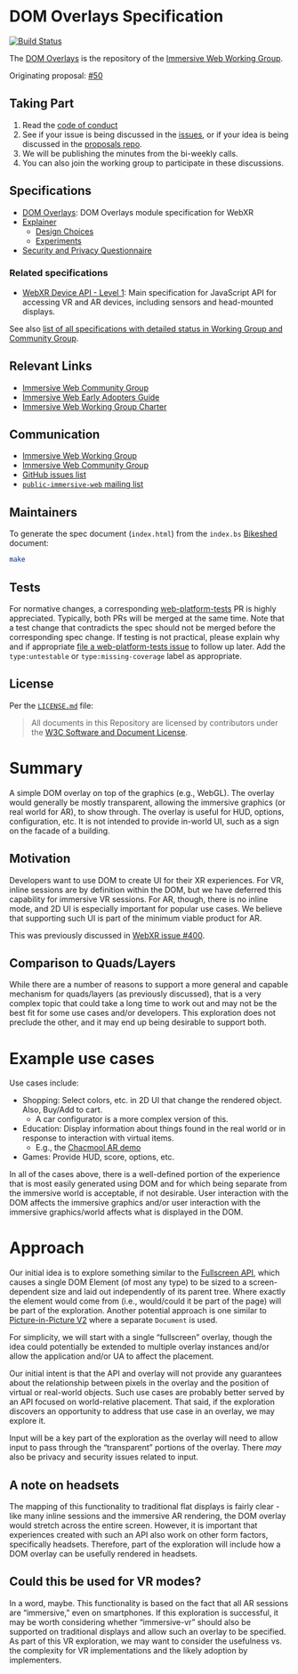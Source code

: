 # DOM Overlays Specification

[![Build Status](https://travis-ci.org/immersive-web/dom-overlays.svg?branch=master)](https://travis-ci.org/immersive-web/dom-overlays)

The [DOM Overlays](https://immersive-web.github.io/dom-overlays/) is the 
repository of the [Immersive Web Working Group][webxrwg].

Originating proposal: [#50](https://github.com/immersive-web/proposals/issues/50)

## Taking Part

1. Read the [code of conduct][CoC]
2. See if your issue is being discussed in the [issues](https://github.com/immersive-web/dom-overlays/issues), or if your idea is being discussed in the [proposals repo][cgproposals].
3. We will be publishing the minutes from the bi-weekly calls.
4. You can also join the working group to participate in these discussions.

## Specifications

* [DOM Overlays](https://immersive-web.github.io/dom-overlays/): DOM Overlays module specification for WebXR
* [Explainer](explainer.md)
  * [Design Choices](design-choices.md)
  * [Experiments](experiments.md)
* [Security and Privacy Questionnaire](security-privacy-questionnaire.md)

### Related specifications
* [WebXR Device API - Level 1][webxrspec]: Main specification for JavaScript API for accessing VR and AR devices, including sensors and head-mounted displays.

See also [list of all specifications with detailed status in Working Group and Community Group](https://www.w3.org/immersive-web/list_spec.html). 

## Relevant Links

* [Immersive Web Community Group][webxrcg]
* [Immersive Web Early Adopters Guide][webxrref]
* [Immersive Web Working Group Charter][wgcharter]

## Communication

* [Immersive Web Working Group][webxrwg]
* [Immersive Web Community Group][webxrcg]
* [GitHub issues list](https://github.com/immersive-web/dom-overlays/issues)
* [`public-immersive-web` mailing list][publiclist]

## Maintainers

To generate the spec document (`index.html`) from the `index.bs` [Bikeshed][bikeshed] document:

```sh
make
```

## Tests

For normative changes, a corresponding
[web-platform-tests][wpt] PR is highly appreciated. Typically,
both PRs will be merged at the same time. Note that a test change that contradicts the spec should
not be merged before the corresponding spec change. If testing is not practical, please explain why
and if appropriate [file a web-platform-tests issue][wptissue]
to follow up later. Add the `type:untestable` or `type:missing-coverage` label as appropriate.


## License

Per the [`LICENSE.md`](LICENSE.md) file:

> All documents in this Repository are licensed by contributors under the  [W3C Software and Document License](https://www.w3.org/Consortium/Legal/copyright-software).

# Summary

A simple DOM overlay on top of the graphics (e.g., WebGL). The overlay would generally be mostly transparent, allowing the immersive graphics (or real world for AR), to show through. The overlay is useful for HUD, options, configuration, etc. It is not intended to provide in-world UI, such as a sign on the facade of a building.

## Motivation

Developers want to use DOM to create UI for their XR experiences. For VR, inline sessions are by definition within the DOM, but we have deferred this capability for immersive VR sessions. For AR, though, there is no inline mode, and 2D UI is especially important for popular use cases. We believe that supporting such UI is part of the minimum viable product for AR.

This was previously discussed in [WebXR issue #400](https://github.com/immersive-web/webxr/issues/400).

## Comparison to Quads/Layers

While there are a number of reasons to support a more general and capable mechanism for quads/layers (as previously discussed), that is a very complex topic that could take a long time to work out and may not be the best fit for some use cases and/or developers. This exploration does not preclude the other, and it may end up being desirable to support both.

# Example use cases

Use cases include:
*   Shopping: Select colors, etc. in 2D UI that change the rendered object. Also, Buy/Add to cart.
    *   A car configurator is a more complex version of this.
*   Education: Display information about things found in the real world or in response to interaction with virtual items.
    *   E.g., the [Chacmool AR demo](https://youtu.be/Zu6MXyfi-Ts?t=33)
*   Games: Provide HUD, score, options, etc.

In all of the cases above, there is a well-defined portion of the experience that is most easily generated using DOM and for which being separate from the immersive world is acceptable, if not desirable. User interaction with the DOM affects the immersive graphics and/or user interaction with the immersive graphics/world affects what is displayed in the DOM.

# Approach

Our initial idea is to explore something similar to the [Fullscreen API](https://developer.mozilla.org/en-US/docs/Web/API/Fullscreen_API), which causes a single DOM Element (of most any type) to be sized to a screen-dependent size and laid out independently of its parent tree. Where exactly the element would come from (i.e., would/could it be part of the page) will be part of the exploration. Another potential approach is one similar to [Picture-in-Picture V2](https://github.com/WICG/picture-in-picture/blob/v2/v2_explainer.md) where a separate `Document` is used.

For simplicity, we will start with a single “fullscreen” overlay, though the idea could potentially be extended to multiple overlay instances and/or allow the application and/or UA to affect the placement.

Our initial intent is that the API and overlay will not provide any guarantees about the relationship between pixels in the overlay and the position of virtual or real-world objects. Such use cases are probably better served by an API focused on world-relative placement. That said, if the exploration discovers an opportunity to address that use case in an overlay, we may explore it.

Input will be a key part of the exploration as the overlay will need to allow input to pass through the “transparent” portions of the overlay. There _may_ also be privacy and security issues related to input.

## A note on headsets

The mapping of this functionality to traditional flat displays is fairly clear - like many inline sessions and the immersive AR rendering, the DOM overlay would stretch across the entire screen. However, it is important that experiences created with such an API also work on other form factors, specifically headsets. Therefore, part of the exploration will include how a DOM overlay can be usefully rendered in headsets.

## Could this be used for VR modes?

In a word, maybe. This functionality is based on the fact that all AR sessions are “immersive,” even on smartphones. If this exploration is successful, it may be worth considering whether “immersive-vr” should also be supported on traditional displays and allow such an overlay to be specified. As part of this VR exploration, we may want to consider the usefulness vs. the complexity for VR implementations and the likely adoption by implementers.

<!-- Links -->
[CoC]: https://immersive-web.github.io/homepage/code-of-conduct.html
[webxrwg]: https://w3.org/immersive-web
[cgproposals]: https://github.com/immersive-web/proposals
[webxrspec]: https://immersive-web.github.io/webxr/
[webxrcg]: https://www.w3.org/community/immersive-web/
[wgcharter]: https://www.w3.org/2020/05/immersive-Web-wg-charter.html
[webxrref]: https://immersive-web.github.io/webxr-reference/
[publiclist]: https://lists.w3.org/Archives/Public/public-immersive-web-wg/
[bikeshed]: https://github.com/tabatkins/bikeshed
[wpt]: https://github.com/web-platform-tests/wpt
[wptissue]: https://github.com/web-platform-tests/wpt/issues/new

